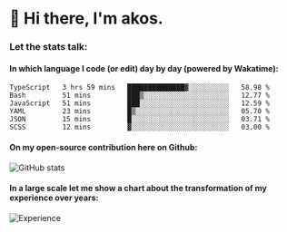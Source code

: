 # 👋 Hi there, I'm akos. 


### Let the stats talk:


#### In which language I code (or edit) day by day (powered by Wakatime): 

<!--START_SECTION:waka-->

```text
TypeScript   3 hrs 59 mins   ██████████████▓░░░░░░░░░░   58.98 %
Bash         51 mins         ███▒░░░░░░░░░░░░░░░░░░░░░   12.77 %
JavaScript   51 mins         ███░░░░░░░░░░░░░░░░░░░░░░   12.59 %
YAML         23 mins         █▒░░░░░░░░░░░░░░░░░░░░░░░   05.70 %
JSON         15 mins         █░░░░░░░░░░░░░░░░░░░░░░░░   03.71 %
SCSS         12 mins         ▓░░░░░░░░░░░░░░░░░░░░░░░░   03.00 %
```

<!--END_SECTION:waka-->

#### On my open-source contribution here on Github:
 
![GitHub stats](https://github-readme-stats.vercel.app/api?username=akosbalasko)

#### In a large scale let me show a chart about the transformation of my experience over years:   

![Experience](https://cr-skills-chart-widget.azurewebsites.net/api/api?username=akosbalasko)
